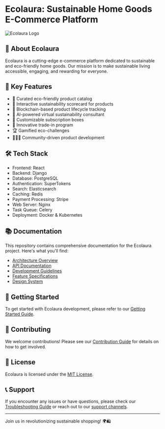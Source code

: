 # Ecolaura: Sustainable Home Goods E-Commerce Platform

![Ecolaura Logo](link_to_logo.png)

## 🌿 About Ecolaura

Ecolaura is a cutting-edge e-commerce platform dedicated to sustainable and eco-friendly home goods. Our mission is to make sustainable living accessible, engaging, and rewarding for everyone.

## 🚀 Key Features

- 🛒 Curated eco-friendly product catalog
- 🌱 Interactive sustainability scorecard for products
- 🔄 Blockchain-based product lifecycle tracking
- 🤖 AI-powered virtual sustainability consultant
- 🎁 Customizable subscription boxes
- 🔄 Innovative trade-in program
- 🏆 Gamified eco-challenges
- 🧑‍🤝‍🧑 Community-driven product development

## 🛠️ Tech Stack

- Frontend: React
- Backend: Django
- Database: PostgreSQL
- Authentication: SuperTokens
- Search: Elasticsearch
- Caching: Redis
- Payment Processing: Stripe
- Web Server: Nginx
- Task Queue: Celery
- Deployment: Docker & Kubernetes

## 📚 Documentation

This repository contains comprehensive documentation for the Ecolaura project. Here's what you'll find:

- [Architecture Overview](./architecture/overview.md)
- [API Documentation](./api/overview.md)
- [Development Guidelines](./development/getting_started.md)
- [Feature Specifications](./features/overview.md)
- [Design System](./design/ui_guidelines.md)

## 🚀 Getting Started

To get started with Ecolaura development, please refer to our [Getting Started Guide](./development/getting_started.md).

## 🤝 Contributing

We welcome contributions! Please see our [Contribution Guide](./contributing.md) for details on how to get involved.

## 📄 License

Ecolaura is licensed under the [MIT License](LICENSE).

## 📞 Support

If you encounter any issues or have questions, please check our [Troubleshooting Guide](./troubleshooting/common_issues.md) or reach out to our [support channels](./troubleshooting/support_channels.md).

---

Join us in revolutionizing sustainable shopping! 🌍🛍️
